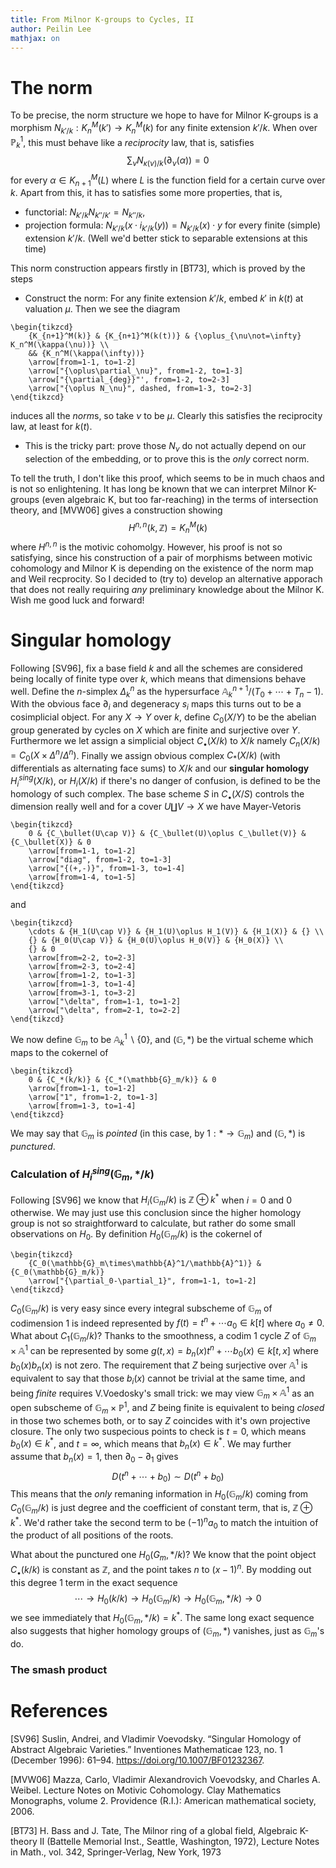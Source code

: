 ```yaml
---
title: From Milnor K-groups to Cycles, II
author: Peilin Lee
mathjax: on
---
```


# The norm
To be precise, the norm structure we hope to have for Milnor K-groups is a morphism $N_{k'/k}:K_n^M(k')\rightarrow K_n^M(k)$ for any finite extension $k'/k$. When over $\mathbb{P}_k^1$, this must behave like a *reciprocity* law, that is, satisfies $$ \sum_\nu N_{\kappa(\nu)/k}(\partial_\nu(\alpha))=0 $$ for every $\alpha\in K_{n+1}^M(L)$ where $L$ is the function field for a certain curve over $k$. Apart from this, it has to satisfies some more properties, that is, 

- functorial: $N_{k'/k}N_{k''/k'}=N_{k''/k}$,
- projection formula: $N_{k'/k}(x\cdot i_{k'/k}(y))=N_{k'/k}(x)\cdot y$ for every finite (simple) extension $k'/k$. (Well we'd better stick to separable extensions at this time)

This norm construction appears firstly in [BT73], which is proved by the steps

- Construct the norm: For any finite extension $k'/k$, embed $k'$ in $k(t)$ at valuation $\mu$. Then we see the diagram
```rawlatex
\begin{tikzcd}
	{K_{n+1}^M(k)} & {K_{n+1}^M(k(t))} & {\oplus_{\nu\not=\infty} K_n^M(\kappa(\nu))} \\
	&& {K_n^M(\kappa(\infty))}
	\arrow[from=1-1, to=1-2]
	\arrow["{\oplus\partial_\nu}", from=1-2, to=1-3]
	\arrow["{\partial_{deg}}"', from=1-2, to=2-3]
	\arrow["{\oplus N_\nu}", dashed, from=1-3, to=2-3]
\end{tikzcd}
```
induces all the *norm*s, so take $\nu$ to be $\mu$. Clearly this satisfies the reciprocity law, at least for $k(t)$.

- This is the tricky part: prove those $N_\nu$ do not actually depend on our selection of the embedding, or to prove this is the *only* correct norm.

To tell the truth, I don't like this proof, which seems to be in much chaos and is not so enlightening. It has long be known that we can interpret Milnor K-groups (even algebraic K, but too far-reaching) in the terms of intersection theory, and [MVW06] gives a construction showing $$ H^{n,n}(k,\mathbb{Z})=K_n^M(k) $$ where $H^{n,n}$ is the motivic cohomolgy. However, his proof is not so satisfying, since his construction of a pair of morphisms between motivic cohomology and Milnor K is depending on the existence of the norm map and Weil recprocity. So I decided to (try to) develop an alternative apporach that does not really requiring *any* preliminary knowledge about the Milnor K. Wish me good luck and forward!

# Singular homology
Following [SV96], fix a base field $k$ and all the schemes are considered being locally of finite type over $k$, which means that dimensions behave well. Define the $n$-simplex $\Delta_k^n$ as the hypersurface $\mathbb{A}_k^{n+1}/(T_0+\cdots+T_n-1)$. With the obvious face $\partial_i$ and degeneracy $s_i$ maps this turns out to be a cosimplicial object. For any $X\rightarrow Y$ over $k$, define $C_0(X/Y)$ to be the abelian group generated by cycles on $X$ which are finite and surjective over $Y$. Furthermore we let assign a simplicial object $C_\bullet(X/k)$ to $X/k$ namely $C_n(X/k)=C_0(X\times\Delta^n/\Delta^n)$. Finally we assign obvious complex $C_*(X/k)$ (with differentials as alternating face sums) to $X/k$ and our **singular homology** $H_i^{sing}(X/k)$, or $H_i(X/k)$ if there's no danger of confusion, is defined to be the homology of such complex. The base scheme $S$ in $C_\bullet(X/S)$ controls the dimension really well and for a cover $U\coprod V\rightarrow X$ we have Mayer-Vetoris 
```rawlatex
\begin{tikzcd}
	0 & {C_\bullet(U\cap V)} & {C_\bullet(U)\oplus C_\bullet(V)} & {C_\bullet(X)} & 0
	\arrow[from=1-1, to=1-2]
	\arrow["diag", from=1-2, to=1-3]
	\arrow["{(+,-)}", from=1-3, to=1-4]
	\arrow[from=1-4, to=1-5]
\end{tikzcd}
``` 
and
```rawlatex
\begin{tikzcd}
	\cdots & {H_1(U\cap V)} & {H_1(U)\oplus H_1(V)} & {H_1(X)} & {} \\
	{} & {H_0(U\cap V)} & {H_0(U)\oplus H_0(V)} & {H_0(X)} \\
	{} & 0
	\arrow[from=2-2, to=2-3]
	\arrow[from=2-3, to=2-4]
	\arrow[from=1-2, to=1-3]
	\arrow[from=1-3, to=1-4]
	\arrow[from=3-1, to=3-2]
	\arrow["\delta", from=1-1, to=1-2]
	\arrow["\delta", from=2-1, to=2-2]
\end{tikzcd}
```


We now define $\mathbb{G}_m$ to be $\mathbb{A}_k^1\backslash\{0\}$, and $(\mathbb{G},*)$ be the virtual scheme which maps to the cokernel of 
```rawlatex
\begin{tikzcd}
	0 & {C_*(k/k)} & {C_*(\mathbb{G}_m/k)} & 0
	\arrow[from=1-1, to=1-2]
	\arrow["1", from=1-2, to=1-3]
	\arrow[from=1-3, to=1-4]
\end{tikzcd}
```
We may say that $\mathbb{G}_m$ is *pointed* (in this case, by $1:*\rightarrow\mathbb{G}_m$) and $(\mathbb{G},*)$ is *punctured*. 

### Calculation of $H^{sing}_i(\mathbb{G}_m,*/k)$
Following [SV96] we know that $H_i(\mathbb{G}_m/k)$ is $\mathbb{Z}\oplus k^*$ when $i=0$ and $0$ otherwise. We may just use this conclusion since the higher homology group is not so straightforward to calculate, but rather do some small observations on $H_0$. By definition $H_0(\mathbb{G}_m/k)$ is the cokernel of 
```rawlatex
\begin{tikzcd}
	{C_0(\mathbb{G}_m\times\mathbb{A}^1/\mathbb{A}^1)} & {C_0(\mathbb{G}_m/k)}
	\arrow["{\partial_0-\partial_1}", from=1-1, to=1-2]
\end{tikzcd}
```
$C_0(\mathbb{G}_m/k)$ is very easy since every integral subscheme of $\mathbb{G}_m$ of codimension $1$ is indeed represented by $f(t)=t^n+\cdots a_0\in k[t]$ where $a_0\not=0$. What about $C_1(\mathbb{G}_m/k)$? Thanks to the smoothness, a codim $1$ cycle $Z$ of $\mathbb{G}_m\times\mathbb{A}^1$ can be represented by some $g(t,x)=b_n(x)t^n+\cdots b_0(x)\in k[t,x]$ where $b_0(x)b_n(x)$ is not zero. The requirement that $Z$ being surjective over $\mathbb{A}^1$ is equivalent to say that those $b_i(x)$ cannot be trivial at the same time, and being *finite* requires V.Voedosky's small trick: we may view $\mathbb{G}_m\times\mathbb{A}^1$ as an open subscheme of $\mathbb{G}_m\times\mathbb{P}^1$, and $Z$ being finite is equivalent to being *closed* in those two schemes both, or to say $Z$ coincides with it's own projective closure. The only two suspecious points to check is $t=0$, which means $b_0(x)\in k^*$, and $t=\infty$, which means that $b_n(x)\in k^*$. We may further assume that $b_n(x)=1$, then $\partial_0-\partial_1$ gives $$
  D(t^n+\cdots+b_0)\sim D(t^n+b_0)
$$ This means that the *only* remaning information in $H_0(\mathbb{G}_m/k)$ coming from $C_0(\mathbb{G}_m/k)$ is just degree and the coefficient of constant term, that is, $\mathbb{Z}\oplus k^*$. We'd rather take the second term to be $(-1)^na_0$ to match the intuition of the product of all positions of the roots.

What about the punctured one $H_0(G_m,*/k)$? We know that the point object $C_\bullet(k/k)$ is constant as $\mathbb{Z}$, and the point takes $n$ to $(x-1)^n$. By modding out this degree $1$ term in the exact sequence
$$ \cdots\rightarrow H_0(k/k)\rightarrow H_0(\mathbb{G}_m/k)\rightarrow H_0(\mathbb{G}_m,*/k)\rightarrow 0 $$ we see immediately that $H_0(\mathbb{G}_m,*/k)=k^*$. The same long exact sequence also suggests that higher homology groups of $(\mathbb{G}_m,*)$ vanishes, just as $\mathbb{G}_m$'s do.

### The smash product

# References

[SV96] Suslin, Andrei, and Vladimir Voevodsky. “Singular Homology of Abstract Algebraic Varieties.” Inventiones Mathematicae 123, no. 1 (December 1996): 61–94. https://doi.org/10.1007/BF01232367.

[MVW06] Mazza, Carlo, Vladimir Alexandrovich Voevodsky, and Charles A. Weibel. Lecture Notes on Motivic Cohomology. Clay Mathematics Monographs, volume 2. Providence (R.I.): American mathematical society, 2006.

[BT73]  H. Bass and J. Tate, The Milnor ring of a global field, Algebraic K-theory II (Battelle Memorial
 Inst., Seattle, Washington, 1972), Lecture Notes in Math., vol. 342, Springer-Verlag, New York,
 1973



